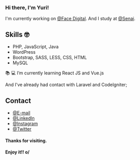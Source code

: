 ### Hi there, I'm Yuri!

I'm currently working on [@Face Digital](https://facedigital.com.br/). And I study at [@Senai](https://sc.senai.br/).

## Skills 🤓
- PHP, JavaScript, Java
- WordPress
- Bootstrap, SASS, LESS, CSS, HTML
- MySQL

📚 💻 I’m currently learning React JS and Vue.js

And I've already had contact with Laravel and CodeIgniter;

## Contact

- [@E-mail](yuri_andrei@hotmail.com)
- [@LinkedIn](https://www.linkedin.com/in/yuri-andrei-da-silva-041557127/)
- [@Instagram](https://www.instagram.com/yuriandreiod/)
- [@Twitter](https://twitter.com/YuriAndrei1)

#### Thanks for visiting.

#### Enjoy it!! o/

